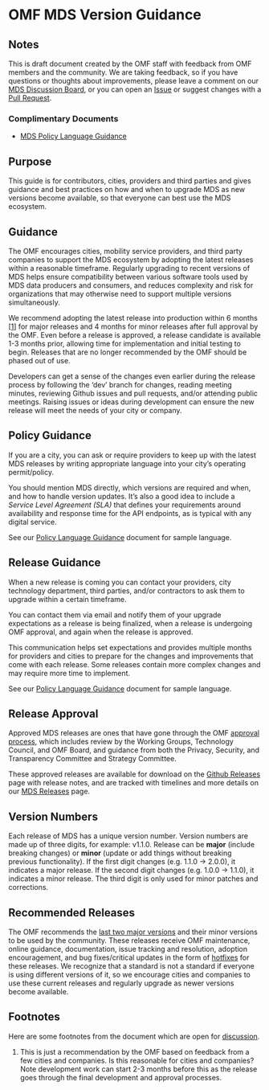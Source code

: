 # OMF MDS Version Guidance

## Notes

This is draft document created by the OMF staff with feedback from OMF members and the community. We are taking feedback, so if you have questions or thoughts about improvements, please leave a comment on our [MDS Discussion Board](https://github.com/openmobilityfoundation/mobility-data-specification/discussions), or you can open an [Issue](https://github.com/openmobilityfoundation/governance/issues) or suggest changes with a [Pull Request](https://github.com/openmobilityfoundation/governance/pulls).

### Complimentary Documents

- [MDS Policy Language Guidance](https://github.com/openmobilityfoundation/governance/blob/main/technical/OMF-MDS-Policy-Language-Guidance.md)

## Purpose

This guide is for contributors, cities, providers and third parties and gives guidance and best practices on how and when to upgrade MDS as new versions become available, so that everyone can best use the MDS ecosystem.

## Guidance

The OMF encourages cities, mobility service providers, and third party companies to support the MDS ecosystem by adopting the latest releases within a reasonable timeframe. Regularly upgrading to recent versions of MDS helps ensure compatibility between various software tools used by MDS data producers and consumers, and reduces complexity and risk for organizations that may otherwise need to support multiple versions simultaneously.

We recommend adopting the latest release into production within 6 months [[1](#footnotes)] for major releases and 4 months for minor releases after full approval by the OMF. Even before a release is approved, a release candidate is available 1-3 months prior, allowing time for implementation and initial testing to begin. Releases that are no longer recommended by the OMF should be phased out of use.

Developers can get a sense of the changes even earlier during the release process by following the ‘dev’ branch for changes, reading meeting minutes, reviewing Github issues and pull requests, and/or attending public meetings. Raising issues or ideas during development can ensure the new release will meet the needs of your city or company.

## Policy Guidance

If you are a city, you can ask or require providers to keep up with the latest MDS releases by writing appropriate language into your city’s operating permit/policy.  

You should mention MDS directly, which versions are required and when, and how to handle version updates. It’s also a good idea to include a _Service Level Agreement (SLA)_ that defines your requirements around availability and response time for the API endpoints, as is typical with any digital service.  

See our [Policy Language Guidance](https://github.com/openmobilityfoundation/governance/blob/main/technical/OMF-MDS-Policy-Language-Guidance.md) document for sample language.

## Release Guidance

When a new release is coming you can contact your providers, city technology department, third parties, and/or contractors to ask them to upgrade within a certain timeframe.  

You can contact them via email and notify them of your upgrade expectations as a release is being finalized, when a release is undergoing OMF approval, and again when the release is approved.

This communication helps set expectations and provides multiple months for providers and cities to prepare for the changes and improvements that come with each release. Some releases contain more complex changes and may require more time to implement.

See our [Policy Language Guidance](https://github.com/openmobilityfoundation/governance/blob/main/technical/OMF-MDS-Policy-Language-Guidance.md) document for sample language.

## Release Approval

Approved MDS releases are ones that have gone through the OMF [approval process](https://github.com/openmobilityfoundation/governance/blob/main/technical/ReleaseGuidelines.md#approval-by-the-open-mobility-foundation), which includes review by the Working Groups, Technology Council, and OMF Board, and guidance from both the Privacy, Security, and Transparency Committee and Strategy Committee. 

These approved releases are available for download on the [Github Releases](https://github.com/openmobilityfoundation/mobility-data-specification/releases) page with release notes, and are tracked with timelines and more details on our [MDS Releases](https://github.com/openmobilityfoundation/governance/wiki/Releases) page. 

## Version Numbers

Each release of MDS has a unique version number. Version numbers are made up of three digits, for example: v1.1.0. Release can be **major** (include breaking changes) or **minor** (update or add things without breaking previous functionality). If the first digit changes (e.g. 1.1.0 -> 2.0.0), it indicates a major release. If the second digit changes (e.g. 1.0.0 -> 1.1.0), it indicates a minor release. The third digit is only used for minor patches and corrections.

## Recommended Releases

The OMF recommends the [last two major versions](https://github.com/openmobilityfoundation/governance/wiki/Releases#supported-mds-releases) and their minor versions to be used by the community. These releases receive OMF maintenance, online guidance, documentation, issue tracking and resolution, adoption encouragement, and bug fixes/critical updates in the form of [hotfixes](https://github.com/openmobilityfoundation/governance/blob/release-guidelines-1/technical/ReleaseGuidelines.md#hotfix-releases) for these releases. We recognize that a standard is not a standard if everyone is using different versions of it, so we encourage cities and companies to use these current releases and regularly upgrade as newer versions become available.

## Footnotes 

Here are some footnotes from the document which are open for [discussion](https://github.com/openmobilityfoundation/mobility-data-specification/discussions).

1. This is just a recommendation by the OMF based on feedback from a few cities and companies. Is this reasonable for cities and companies? Note development work can start 2-3 months before this as the release goes through the final development and approval processes.
